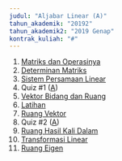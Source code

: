 ```yaml
---
judul: "Aljabar Linear (A)"
tahun_akademik: "20192"
tahun_akademik2: "2019 Genap"
kontrak_kuliah: "#"
---
```


1. [Matriks dan Operasinya](#)
2. [Determinan Matriks](#)
3. [Sistem Persamaan Linear](#)
4. Quiz #1 ([A](#))
5. [Vektor Bidang dan Ruang](#)
6. [Latihan](#)
7. [Ruang Vektor](#)
8. Quiz #2 ([A](#))
9. [Ruang Hasil Kali Dalam](#)
10. [Transformasi Linear](#)
11. [Ruang Eigen](#)